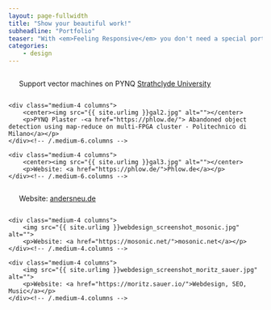 ```yaml
---
layout: page-fullwidth
title: "Show your beautiful work!"
subheadline: "Portfolio"
teaser: "With <em>Feeling Responsive</em> you don't need a special portfolio template. Just check out the great possibilities of the <a href='http://foundation.zurb.com/docs/components/grid.html'>foundation grid</a> and experiment with it."
categories:
    - design
---
```

<!--more-->

<div class="row t60">
    <div class="medium-4 columns">
        <center><img src="{{ site.urlimg }}gal1.jpg" alt=""></center>
        <p>Support vector machines on PYNQ <a href="http://jcorneille.de">Strathclyde University</a></p>
    </div><!-- /.medium-6.columns -->

    <div class="medium-4 columns">
        <center><img src="{{ site.urlimg }}gal2.jpg" alt=""></center>
        <p>PYNQ Plaster -<a href="https://phlow.de/"> Abandoned object detection using map-reduce on multi-FPGA cluster - Politechnico di Milano</a></p>
    </div><!-- /.medium-6.columns -->

    <div class="medium-4 columns">
        <center><img src="{{ site.urlimg }}gal3.jpg" alt=""></center>
        <p>Website: <a href="https://phlow.de/">Phlow.de</a></p>
    </div><!-- /.medium-6.columns -->
</div><!-- /.row -->


<div class="row t30">
    <div class="medium-4 columns">
        <img src="{{ site.urlimg }}webdesign_screenshot_andersneu.jpg" alt="">
        <p>Website: <a href="https://andersneu.de/">andersneu.de</a></p>
    </div><!-- /.medium-4.columns -->

    <div class="medium-4 columns">
        <img src="{{ site.urlimg }}webdesign_screenshot_mosonic.jpg" alt="">
        <p>Website: <a href="https://mosonic.net/">mosonic.net</a></p>
    </div><!-- /.medium-4.columns -->

    <div class="medium-4 columns">
        <img src="{{ site.urlimg }}webdesign_screenshot_moritz_sauer.jpg" alt="">
        <p>Website: <a href="https://moritz.sauer.io/">Webdesign, SEO, Music</a></p>
    </div><!-- /.medium-4.columns -->
</div><!-- /.row -->

